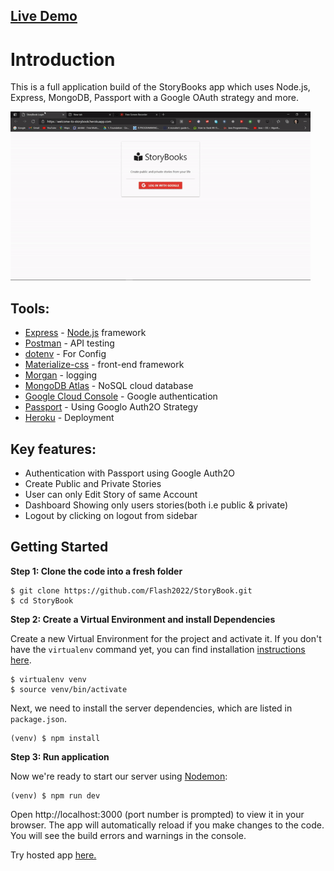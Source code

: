 ## [Live Demo](https://welcome-to-storybook.herokuapp.com)

# Introduction

This is a full application build of the StoryBooks app which uses Node.js, Express, MongoDB, Passport with a Google OAuth strategy and more.

[<img src="https://github.com/Flash2022/StoryBook/blob/main/main.gif" width="480" height="270">](https://mern-hangout.herokuapp.com)

## Tools:
- [Express](https://expressjs.com) - [Node.js](https://nodejs.org) framework
- [Postman](https://www.postman.com) - API testing
- [dotenv](https://www.npmjs.com/package/dotenv) - For Config
- [Materialize-css](https://materializecss.com/) - front-end framework
- [Morgan](https://expressjs.com/en/resources/middleware/morgan.html) - logging
- [MongoDB Atlas](https://www.mongodb.com/cloud/atlas) - NoSQL cloud database
- [Google Cloud Console](https://console.cloud.google.com/apis/credentials/oauthclient?previousPage=%2Fapis%2Fcredentials%3Fproject%3Dconcrete-sol-309418&project=concrete-sol-309418) - Google authentication
- [Passport](http://www.passportjs.org/packages/passport-google-oauth20/) - Using Googlo Auth2O Strategy
- [Heroku](https://www.heroku.com) - Deployment

## Key features:
- Authentication with Passport using Google Auth2O
- Create Public and Private Stories
- User can only Edit Story of same Account
- Dashboard Showing only users stories(both i.e public & private)
- Logout by clicking on logout from sidebar

## Getting Started

**Step 1: Clone the code into a fresh folder**

```
$ git clone https://github.com/Flash2022/StoryBook.git
$ cd StoryBook
```

**Step 2: Create a Virtual Environment and install Dependencies**

Create a new Virtual Environment for the project and activate it. If you don't have the `virtualenv` command yet, you can find installation [instructions here](https://virtualenv.readthedocs.io/en/latest/).

```
$ virtualenv venv
$ source venv/bin/activate
```

Next, we need to install the server dependencies, which are listed in `package.json`.

```
(venv) $ npm install
```

**Step 3: Run application**

Now we're ready to start our server using [Nodemon](https://nodemon.io):

```
(venv) $ npm run dev
```

Open http://localhost:3000 (port number is prompted) to view it in your browser.
The app will automatically reload if you make changes to the code.
You will see the build errors and warnings in the console.

Try hosted app [here.](https://welcome-to-storybook.herokuapp.com)
